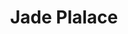 ---
title: "Jade Plalace"
address: "3/4 The Mall,, Waterford City, Co. Waterford"
tel: "+353 (0)51 85 5611"
county: "Waterford"
category: "Asian Restaurants"
type: "Content"
lat: "52.25967788696289"
lng: "-7.105782985687256"
---